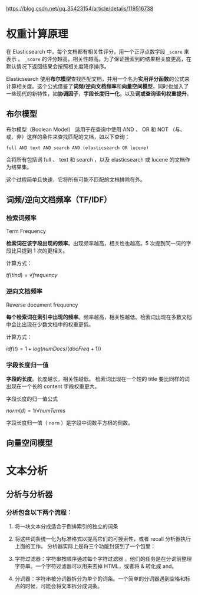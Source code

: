 https://blog.csdn.net/qq_35423154/article/details/119516738

# 权重计算原理

在 Elasticsearch 中，每个文档都有相关性评分，用一个正浮点数字段 `_score` 来表示 。 `_score` 的评分越高，相关性越高。为了保证搜索到的结果相关度更高，在默认情况下返回结果会按照相关度降序排序。

Elasticsearch 使用**布尔模型**查找匹配文档，并用一个名为**实用评分函数**的公式来计算相关度。这个公式借鉴了**词频/逆向文档频率**和**向量空间模型**，同时也加入了一些现代的新特性，如**协调因子**，**字段长度归一化**，以及**词或查询语句权重提升**。

## 布尔模型

布尔模型（Boolean Model） 适用于在查询中使用 AND 、 OR 和 NOT （与、或、非）这样的条件来查找匹配的文档，如以下查询：

```
full AND text AND search AND (elasticsearch OR lucene)
```

会将所有包括词 full 、 text 和 search ，以及 elasticsearch 或 lucene 的文档作为结果集。

这个过程简单且快速，它将所有可能不匹配的文档排除在外。

## 词频/逆向文档频率（TF/IDF）

### **检索词频率**

Term Frequency

**检索词在该字段出现的频率**。出现频率越高，相关性也越高。5 次提到同一词的字段比只提到 1 次的更相关。

计算方式：

$tf(t in d) = √frequency$

### **逆向文档频率**

Reverse document frequency

**每个检索词在索引中出现的频率**。频率越高，相关性越低。检索词出现在多数文档中会比出现在少数文档中的权重更低。

计算方式：

$idf(t) = 1 + log ( numDocs / (docFreq + 1))$

### **字段长度归一值**

**字段的长度**。长度越长，相关性越低。 检索词出现在一个短的 title 要比同样的词出现在一个长的 content 字段权重更大。

字段长度的归一值公式

$norm(d) = 1 / √numTerms$

字段长度归一值（ `norm` ）是字段中词数平方根的倒数。

## 向量空间模型

# 文本分析

## 分析与分析器

### 分析包含以下两个流程：

1. 将一块文本分成适合于倒排索引的独立的词条
2. 将这些词条统一化为标准格式以提高它们的可搜索性，或者 recall
   分析器执行上面的工作。 分析器实际上是将三个功能封装到了一个包里：

3. 字符过滤器：字符串按顺序通过每个字符过滤器 。他们的任务是在分词前整理字符串。一个字符过滤器可以用来去掉 HTML，或者将 & 转化成 and。
4. 分词器：字符串被分词器拆分为单个的词条。一个简单的分词器遇到空格和标点的时候，可能会将文本拆分成词条。
